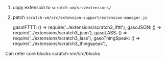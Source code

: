 1. copy extension to `scratch-vm/src/extensions/`
2. patch `scratch-vm/src/extension-support/extension-manager.js`

    gasoIFTTT: () => require('../extensions/scratch3_ifttt'),
    gasoJSON: () => require('../extensions/scratch3_json'),
    gasoLASS: () => require('../extensions/scratch3_lass'),
    gasoThingSpeak: () => require('../extensions/scratch3_thingspeak'),

Can refer core blocks scratch-vm/src/blocks
